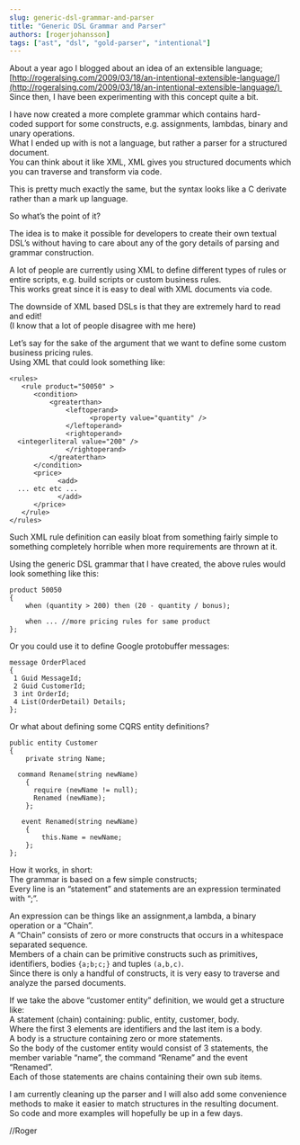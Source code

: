 ```yaml
---
slug: generic-dsl-grammar-and-parser
title: "Generic DSL Grammar and Parser"
authors: [rogerjohansson]
tags: ["ast", "dsl", "gold-parser", "intentional"]
---
```

About a year ago I blogged about an idea of an extensible language; [http://rogeralsing.com/2009/03/18/an-intentional-extensible-language/](http://rogeralsing.com/2009/03/18/an-intentional-extensible-language/)   
Since then, I have been experimenting with this concept quite a bit.

<!-- truncate -->

I have now created a more complete grammar which contains hard-coded support for some constructs, e.g. assignments, lambdas, binary and unary operations.  
What I ended up with is not a language, but rather a parser for a structured document.  
You can think about it like XML, XML gives you structured documents which you can traverse and transform via code.

This is pretty much exactly the same, but the syntax looks like a C derivate rather than a mark up language.

So what’s the point of it?

The idea is to make it possible for developers to create their own textual DSL’s without having to care about any of the gory details of parsing and grammar construction.

A lot of people are currently using XML to define different types of rules or entire scripts, e.g. build scripts or custom business rules.  
This works great since it is easy to deal with XML documents via code.

The downside of XML based DSLs is that they are extremely hard to read and edit!  
(I know that a lot of people disagree with me here)

Let’s say for the sake of the argument that we want to define some custom business pricing rules.  
Using XML that could look something like:

```
<rules>
   <rule product="50050" >
      <condition>
          <greaterthan>
              <leftoperand>
                    <property value="quantity" />
              </leftoperand>
              <rightoperand>
  <integerliteral value="200" />
              </rightoperand>
          </greaterthan>
      </condition>
      <price>
            <add>
  ... etc etc ...
            </add>
      </price>
   </rule>
</rules>
```

Such XML rule definition can easily bloat from something fairly simple to something completely horrible when more requirements are thrown at it.

Using the generic DSL grammar that I have created, the above rules would look something like this:

```
product 50050
{
    when (quantity > 200) then (20 - quantity / bonus);

    when ... //more pricing rules for same product
};
```

Or you could use it to define Google protobuffer messages:

```
message OrderPlaced
{
 1 Guid MessageId;
 2 Guid CustomerId;
 3 int OrderId;
 4 List(OrderDetail) Details;
};
```

Or what about defining some CQRS entity definitions?

```
public entity Customer
{
    private string Name;

  command Rename(string newName)
    {
      require (newName != null);
      Renamed (newName);
    };

   event Renamed(string newName)
    {
        this.Name = newName;
    };
};
```

How it works, in short:  
The grammar is based on a few simple constructs;  
Every line is an “statement” and statements are an expression terminated with “;”.

An expression can be things like an assignment,a lambda, a binary operation or a “Chain”.  
A “Chain” consists of zero or more constructs that occurs in a whitespace separated sequence.  
Members of a chain can be primitive constructs such as primitives, identifiers, bodies `{a;b;c;}` and tuples `(a,b,c)`.  
Since there is only a handful of constructs, it is very easy to traverse and analyze the parsed documents.

If we take the above “customer entity” definition, we would get a structure like:  
A statement (chain) containing: public, entity, customer, body.  
Where the first 3 elements are identifiers and the last item is a body.  
A body is a structure containing zero or more statements.  
So the body of the customer entity would consist of 3 statements, the member variable “name”, the command “Rename” and the event “Renamed”.  
Each of those statements are chains containing their own sub items.

I am currently cleaning up the parser and I will also add some convenience methods to make it easier to match structures in the resulting document.  
So code and more examples will hopefully be up in a few days.

//Roger
